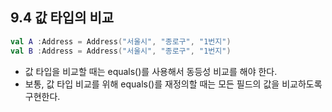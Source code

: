 ## 9.4 값 타입의 비교
```kotlin
val A :Address = Address("서울시", "종로구", "1번지")
val B :Address = Address("서울시", "종로구", "1번지") 
```
- 값 타입을 비교할 때는 equals()를 사용해서 동등성 비교를 해야 한다. 
- 보통, 값 타입 비교를 위해 equals()를 재정의할 때는 모든 필드의 값을 비교하도록 구현한다.